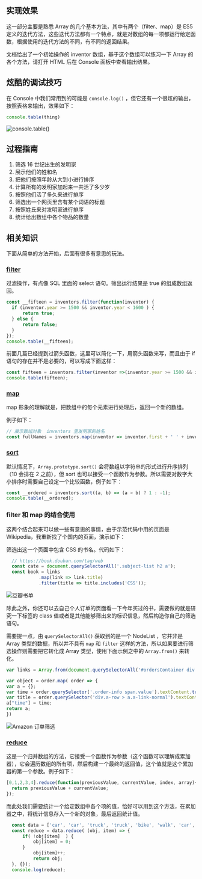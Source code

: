 
## 实现效果

这一部分主要是熟悉 Array 的几个基本方法，其中有两个（filter、map）是 ES5 定义的迭代方法，这些迭代方法都有一个特点，就是对数组的每一项都运行给定函数，根据使用的迭代方法的不同，有不同的返回结果。

文档给出了一个初始操作的 inventor 数组，基于这个数组可以练习一下 Array 的各个方法，请打开 HTML 后在 Console 面板中查看输出结果。

## 炫酷的调试技巧

在 Console 中我们常用到的可能是 `console.log()` ，但它还有一个很炫的输出，按照表格来输出，效果如下：

```js
console.table(thing)
```

![console.table()](https://cl.ly/0H023s441o2d/Image%202016-12-23%20at%203.51.50%20PM.png)

## 过程指南

1. 筛选 16 世纪出生的发明家  
2. 展示他们的姓和名  
3. 把他们按照年龄从大到小进行排序
4. 计算所有的发明家加起来一共活了多少岁
5. 按照他们活了多久来进行排序
6. 筛选出一个网页里含有某个词语的标题
7. 按照姓氏来对发明家进行排序
8. 统计给出数组中各个物品的数量

## 相关知识

下面从简单的方法开始，后面有很多有意思的玩法。

### [filter](https://developer.mozilla.org/zh-CN/docs/Web/JavaScript/Reference/Global_Objects/Array/filter)

过滤操作，有点像 SQL 里面的 select 语句。筛出运行结果是 true 的组成数组返回。

````js
const __fifteen = inventors.filter(function(inventor) {
  if (inventor.year >= 1500 && inventor.year < 1600 ) {
	  return true;
  } else {
      return false;
  }
});
console.table(__fifteen);
````	  

前面几篇已经提到过箭头函数，这里可以简化一下，用箭头函数来写，而且由于 if 语句的存在并不是必要的，可以写成下面这样：

````js
const fifteen = inventors.filter(inventor =>(inventor.year >= 1500 && inventor.year < 1600));
console.table(fifteen);
````

### [map](https://developer.mozilla.org/zh-CN/docs/Web/JavaScript/Reference/Global_Objects/Array/map)

map 形象的理解就是，把数组中的每个元素进行处理后，返回一个新的数组。

例子如下：

````js 
// 展示数组对象  inventors 里发明家的姓名  
const fullNames = inventors.map(inventor => inventor.first + ' ' + inventor.last);
````

### [sort](https://developer.mozilla.org/zh-CN/docs/Web/JavaScript/Reference/Global_Objects/Array/sort)

默认情况下，`Array.prototype.sort()` 会将数组以字符串的形式进行升序排列（10 会排在 2 之前），但 sort 也可以接受一个函数作为参数。所以需要对数字大小排序时需要自己设定一个比较函数，例子如下：

````js
const __ordered = inventors.sort((a, b) => (a > b) ? 1 : -1);
console.table(__ordered);
````

### filter 和 map 的结合使用

这两个结合起来可以做一些有意思的事情，由于示范代码中用的页面是 Wikipedia，我重新找了个国内的页面，演示如下：

筛选出这一个页面中包含 CSS 的书名。代码如下：
````js
  // https://book.douban.com/tag/web
  const cate = document.querySelectorAll('.subject-list h2 a');
  const book = links
			.map(link => link.title)
			.filter(title => title.includes('CSS'));
````

![豆瓣书单](https://cl.ly/3X2b3i3J4719/Image%202016-12-23%20at%2010.57.01%20AM.png)

除此之外，你还可以去自己个人订单的页面看一下今年买过的书，需要做的就是研究一下标签的 class 值或者是其他能够筛出来的标识信息，然后构造你自己的筛选语句。

需要提一点，由 `querySelectorAll()` 获取到的是一个 NodeList ，它并非是 Array 类型的数据，所以并不具有 `map` 和 `filter` 这样的方法，所以如果要进行筛选操作则需要把它转化成 Array 类型，使用下面示例之中的 `Array.from()` 来转化。

```js
var links = Array.from(document.querySelectorAll('#ordersContainer div.order div.a-row > a.a-link-normal'))

var object = order.map( order => {
var a = {};
var time = order.querySelector('.order-info span.value').textContent.trim();
var title = order.querySelector('div.a-row > a.a-link-normal').textContent.trim();
a["time"] = time;
return a;
})
```

![Amazon 订单筛选](http://ofjku7mlm.bkt.clouddn.com/16-12-23/51544750-file_1482484281402_1a92.png)

### [reduce](https://developer.mozilla.org/zh-CN/docs/Web/JavaScript/Reference/Global_Objects/Array/Reduce)

这是一个归并数组的方法，它接受一个函数作为参数（这个函数可以理解成累加器），它会遍历数组的所有项，然后构建一个最终的返回值，这个值就是这个累加器的第一个参数。例子如下：

````js
[0,1,2,3,4].reduce(function(previousValue, currentValue, index, array){
  return previousValue + currentValue;
});
````

而此处我们需要统计一个给定数组中各个项的值，恰好可以用到这个方法，在累加器之中，将统计信息存入一个新的对象，最后返回统计值。

````js
  const data = ['car', 'car', 'truck', 'truck', 'bike', 'walk', 'car', 'van', 'bike', 'walk', 'car', 'van', 'car', 'truck' ];
  const reduce = data.reduce( (obj, item) => {
	  if( !obj[item]  ) {
		  obj[item] = 0;
	  }
		  obj[item]++;
		  return obj;
  }, {});
  console.log(reduce);
````